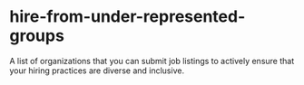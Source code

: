 # hire-from-under-represented-groups
A list of organizations that you can submit job listings to actively ensure that your hiring practices are diverse and inclusive.
